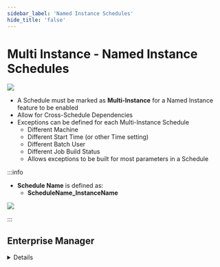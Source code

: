 ```yaml
---
sidebar_label: 'Named Instance Schedules'
hide_title: 'false'
---
```


<head>
  <meta name="robots" content="noindex, nofollow" />
</head>

# Multi Instance - Named Instance Schedules

![](../static/imgadvanced/Named_Instances.png)

* A Schedule must be marked as **Multi-Instance** for a Named Instance feature to be enabled
* Allow for Cross-Schedule Dependencies
* Exceptions can be defined for each Multi-Instance Schedule
    * Different Machine
    * Different Start Time (or other Time setting)
    * Different Batch User
    * Different Job Build Status
    * Allows exceptions to be built for most parameters in a Schedule

:::info

* **Schedule Name** is defined as: 
  * **ScheduleName_InstanceName**

![](../static/imgadvanced/Named_Instance_Operations_Adv_SM.png)

:::

## Enterprise Manager

<details>

#### Schedule Named Instances

* Cross-Schedule Dependencies
* Exceptions in each Instance of Multi-Instance Schedule
    * Different Machine
    * Different Start Time (or other Time setting)
    * Different Batch User
    * Different Job Build Status
    * Allows exceptions to be built for most parameters in a Schedule

* A Schedule must be marked as **Multi-Instance** for a Named Instance feature to be enabled

![](../static/imgadvanced/ScheduleNamedInstance.png)

</details>
